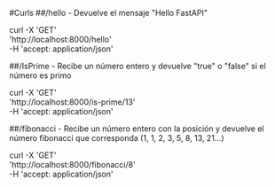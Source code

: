 #Curls
##/hello - Devuelve el mensaje "Hello FastAPI"

curl -X 'GET' \
  'http://localhost:8000/hello' \
  -H 'accept: application/json'

##/IsPrime - Recibe un número entero y devuelve "true" o "false" si el número es primo

curl -X 'GET' \
  'http://localhost:8000/is-prime/13' \
  -H 'accept: application/json'

##/fibonacci -  Recibe un número entero con la posición y devuelve el número fibonacci que corresponda (1, 1, 2, 3, 5, 8, 13, 21…)

curl -X 'GET' \
  'http://localhost:8000/fibonacci/8' \
  -H 'accept: application/json'